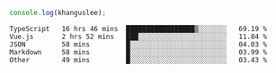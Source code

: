 ```js
console.log(khanguslee);
```

<!--START_SECTION:waka-->
```text
TypeScript   16 hrs 46 mins  █████████████████▒░░░░░░░   69.19 % 
Vue.js       2 hrs 52 mins   ███░░░░░░░░░░░░░░░░░░░░░░   11.84 % 
JSON         58 mins         █░░░░░░░░░░░░░░░░░░░░░░░░   04.03 % 
Markdown     58 mins         █░░░░░░░░░░░░░░░░░░░░░░░░   03.99 % 
Other        49 mins         █░░░░░░░░░░░░░░░░░░░░░░░░   03.43 % 
```
<!--END_SECTION:waka-->

<!--
**khanguslee/khanguslee** is a ✨ _special_ ✨ repository because its `README.md` (this file) appears on your GitHub profile.

Here are some ideas to get you started:

- 🔭 I’m currently working on ...
- 🌱 I’m currently learning ...
- 👯 I’m looking to collaborate on ...
- 🤔 I’m looking for help with ...
- 💬 Ask me about ...
- 📫 How to reach me: ...
- 😄 Pronouns: ...
- ⚡ Fun fact: ...
-->
